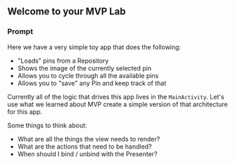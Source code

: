 ## Welcome to your MVP Lab

### Prompt
Here we have a very simple toy app that does the following:
- "Loads" pins from a Repository
- Shows the image of the currently selected pin
- Allows you to cycle through all the available pins
- Allows you to "save" any Pin and keep track of that

Currently all of the logic that drives this app lives in the `MainActivity`. Let's use what we learned about MVP create a simple version of that architecture for this app. 

Some things to think about:
- What are all the things the view needs to render?
- What are the actions that need to be handled?
- When should I bind / unbind with the Presenter?

